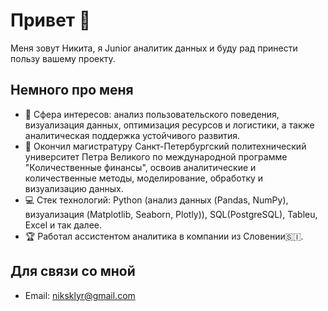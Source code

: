 # Привет 🤝 

Меня зовут Никита, я Junior аналитик данных и буду рад принести пользу вашему проекту.

## Немного про меня

- 🎯 Сфера интересов: анализ пользовательского поведения, визуализация данных, оптимизация ресурсов и логистики, а также аналитическая поддержка устойчивого развития.
- 📖 Окончил магистратуру Санкт-Петербургский политехнический университет Петра Великого по международной программе "Количественные финансы", освоив аналитические и количественные методы, моделирование, обработку и визуализацию данных.  
- 💻 Стек технологий: Python (анализ данных (Pandas, NumPy), визуализация (Matplotlib, Seaborn, Plotly)), SQL(PostgreSQL), Tableu, Excel и так далее.
- 🏆 Работал ассистентом аналитика в компании из Словении🇸🇮.  

## Для связи со мной

- Email: niksklyr@gmail.com 
